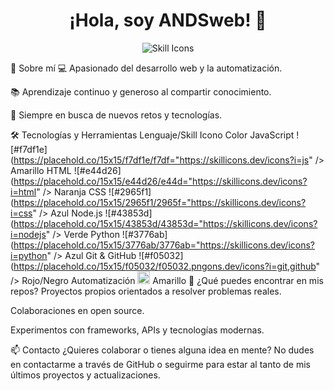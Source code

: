 
<h1 align="center">¡Hola, soy ANDSweb! 👋</h1> <p align="center"> <img src="https://skillicons.dev/icons?i=html,css,js,nodejs,git,github,figma,netlify" alt="Skill Icons" /> </p>
👤 Sobre mí
💻 Apasionado del desarrollo web y la automatización.

📚 Aprendizaje continuo y generoso al compartir conocimiento.

🚀 Siempre en busca de nuevos retos y tecnologías.

🛠️ Tecnologías y Herramientas
Lenguaje/Skill	Icono	Color
JavaScript	![#f7df1e](https://placehold.co/15x15/f7df1e/f7df="https://skillicons.dev/icons?i=js" />	Amarillo
HTML	![#e44d26](https://placehold.co/15x15/e44d26/e44d="https://skillicons.dev/icons?i=html" />	Naranja
CSS	![#2965f1](https://placehold.co/15x15/2965f1/2965f="https://skillicons.dev/icons?i=css" />	Azul
Node.js	![#43853d](https://placehold.co/15x15/43853d/43853d="https://skillicons.dev/icons?i=nodejs" />	Verde
Python	![#3776ab](https://placehold.co/15x15/3776ab/3776ab="https://skillicons.dev/icons?i=python" />	Azul
Git & GitHub	![#f05032](https://placehold.co/15x15/f05032/f05032.pngons.dev/icons?i=git,github" />	Rojo/Negro
Automatización	<img src="https://img.shields.io/badge/Automatizaci%C3%B3n-FFD700?style=for-the-badge&logo=gear&logoColor=black" height="20"/>	Amarillo
🌟 ¿Qué puedes encontrar en mis repos?
Proyectos propios orientados a resolver problemas reales.

Colaboraciones en open source.

Experimentos con frameworks, APIs y tecnologías modernas.

📫 Contacto
¿Quieres colaborar o tienes alguna idea en mente?
No dudes en contactarme a través de GitHub o seguirme para estar al tanto de mis últimos proyectos y actualizaciones.
